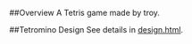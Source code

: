 ##Overview
A Tetris game made by troy. 

##Tetromino Design
See details in [design.html](https://github.com/troy351/Tetris/design.html).